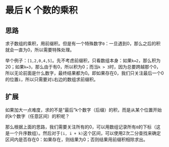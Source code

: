 # 最后 K 个数的乘积

## 思路

求子数组的乘积，用前缀积。但是有一个特殊数字`0`：一旦遇到0，那么之后的积就会一直为0，所以需要特殊处理。

举个例子：`[1,2,0,4,5]`。先不考虑前缀积，只看数组本身：如果`k=2`，那么积为20；如果`k=3`，那么由于有0，所以积为0；而当`k > 3`时，因为总要跨越那个0，所以无论前面是什么数字，最终结果都为0。即如果存在0，我们只关注最后一个0的位置`i`，所以只需要对`i`右边的数组求前缀积。

## 扩展

如果加大一点难度，求的不是“最后”k个数字（后缀）的积，而是从某个位置开始的k个数字（任意区间）的积呢？

那么根据上面的思路，我们需要关注所有的0，可以用数组记录所有`0`的下标（这是一个升序数组）。然后对于`[i, i + k)`这个区间，可以使用2次二分查找来确定区间内是否存在0：如果存在，则结果为0；否则结果用前缀积相除求出。
